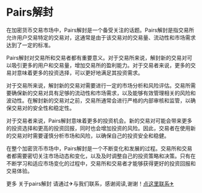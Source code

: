 # Pairs解封

在加密货币交易市场中，Pairs解封是一个备受关注的话题。Pairs解封是指交易所允许用户交易特定的交易对，这通常是由于该交易对的交易量、流动性和市场需求达到了一定的标准。

Pairs解封对交易所和交易者都有重要意义。对于交易所来说，解封新的交易对可以吸引更多的用户和交易量，增加交易所的盈利能力。对于交易者来说，更多的交易对意味着更多的投资选择，可以更好地满足其投资需求。

对于交易所来说，解封新的交易对需要进行一定的市场分析和风险评估。交易所需要确保新的交易对具有足够的流动性和市场需求，以及能够有效管理相关的风险和波动性。在解封新的交易对之前，交易所通常会进行严格的内部审核和监管，以确保交易对的安全性和稳定性。

对于交易者来说，Pairs解封意味着更多的投资机会。新的交易对可能会带来更多的投资选择和更高的投资回报，同时也会增加投资的风险。因此，交易者在使用新的交易对时需要谨慎分析市场和风险，以确保自己的投资安全和稳健。

在整个加密货币市场中，Pairs解封是一个不断变化和发展的过程。交易所和交易者都需要密切关注市场动态和变化，以及及时调整自己的投资策略和决策。只有在不断学习和适应市场变化的过程中，交易所和交易者才能够获得更好的投资回报和交易体验。

更多 关于pairs解封 请通过✈与我们联系，感谢阅读,谢谢！[点这里联系✈](https://abc.k02.cc)